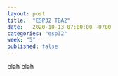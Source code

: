 ```yaml
---
layout: post
title:  "ESP32 TBA2"
date:   2020-10-13 07:00:00 -0700
categories: "esp32"
week: "5"
published: false
---
```


blah blah
